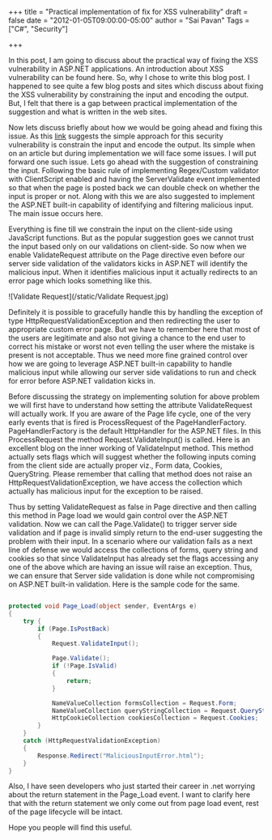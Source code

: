 +++
title = "Practical implementation of fix for XSS vulnerability"
draft = false
date = "2012-01-05T09:00:00-05:00"
author = "Sai Pavan"
Tags = ["C#", "Security"]

+++

In this post, I am going to discuss about the practical way of fixing the XSS vulnerability in ASP.NET applications. An introduction about XSS vulnerability can be found here. So, why I chose to write this blog post. I happened to see quite a few blog posts and sites which discuss about fixing the XSS vulnerability by constraining the input and encoding the output. But, I felt that there is a gap between practical implementation of the suggestion and what is written in the web sites.

Now lets discuss briefly about how we would be going ahead and fixing this issue. As this [link](https://msdn.microsoft.com/en-us/library/ff649310.aspx) suggests the simple approach for this security vulnerability is constrain the input and encode the output. Its simple when on an article but during implementation we will face some issues. I will put forward one such issue. Lets go ahead with the suggestion of constraining the input. Following the basic rule of implementing Regex/Custom validator with ClientScript enabled and having the ServerValidate event implemented so that when the page is posted back we can double check on whether the input is proper or not. Along with this we are also suggested to implement the ASP.NET built-in capability of identifying and filtering malicious input. The main issue occurs here.

Everything is fine till we constrain the input on the client-side using JavaScript functions. But as the popular suggestion goes we cannot trust the input based only on our validations on client-side. So now when we enable ValidateRequest attribute on the Page directive even before our server side validation of the validators kicks in ASP.NET will identify the malicious input. When it identifies malicious input it actually redirects to an error page which looks something like this.

![Validate Request](/static/Validate Request.jpg)

Definitely it is possible to gracefully handle this by handling the exception of type HttpRequestValidationException and then redirecting the user to appropriate custom error page. But we have to remember here that most of the users are legitimate and also not giving a chance to the end user to correct his mistake or worst not even telling the user where the mistake is present is not acceptable. Thus we need more fine grained control over how we are going to leverage ASP.NET built-in capability to handle malicious input while allowing our server side validations to run and check for error before ASP.NET validation kicks in.

Before discussing the strategy on implementing solution for above problem we will first have to understand how setting the attribute ValidateRequest will actually work. If you are aware of the Page life cycle, one of the very early events that is fired is ProcessRequest of the PageHandlerFactory. PageHandlerFactory is the default HttpHandler for the ASP.NET files. In this ProcessRequest  the method Request.ValidateInput() is called. Here is an excellent blog on the inner working of ValidateInput method. This method actually sets flags which will suggest whether the following inputs coming from the client side are actually proper viz., Form data, Cookies, QueryString. Please remember that calling that method does not raise an HttpRequestValidationException, we have access the collection which actually has malicious input for the exception to be raised.

Thus by setting ValidateRequest as false in Page directive and then calling this method in Page load we would gain control over the ASP.NET validation. Now we can call the Page.Validate() to trigger server side validation and if page is invalid simply return to the end-user suggesting the problem with their input. In a scenario where our validation fails as a next line of defense we would access the collections of forms, query string and cookies so that since ValidateInput has already set the flags accessing any one of the above which are having an issue will raise an exception. Thus, we can ensure that Server side validation is done while not compromising on ASP.NET built-in validation. Here is the sample code for the same.

~~~ csharp

protected void Page_Load(object sender, EventArgs e)
{
    try {
        if (Page.IsPostBack)
        {
            Request.ValidateInput();

            Page.Validate();
            if (!Page.IsValid)
            {
                return;
            }

            NameValueCollection formsCollection = Request.Form;
            NameValueCollection queryStringCollection = Request.QueryString;
            HttpCookieCollection cookiesCollection = Request.Cookies;
        }
    }
    catch (HttpRequestValidationException)
    {
        Response.Redirect("MaliciousInputError.html");
    }
}

~~~

Also, I have seen developers who just started their career in .net worrying about the return statement in the Page_Load event. I want to clarify here that with the return statement we only come out from page load event, rest of the page lifecycle will be intact.

Hope you people will find this useful.